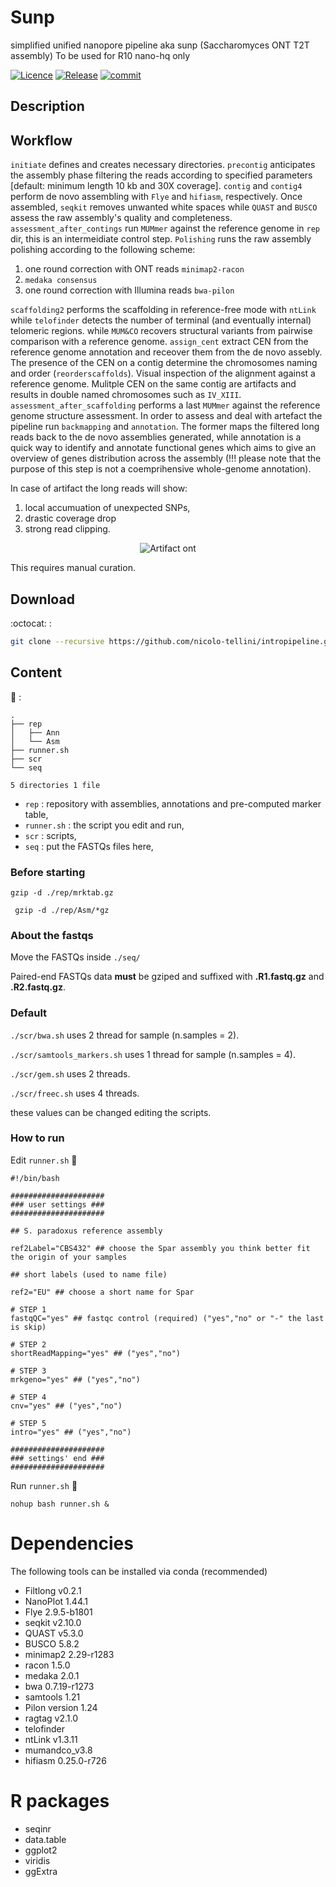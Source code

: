 # Sunp
simplified unified nanopore pipeline aka sunp (Saccharomyces ONT T2T assembly)
To be used for R10 nano-hq only 

[![Licence](https://img.shields.io/github/license/nicolo-tellini/intropipeline?style=plastic)](https://github.com/nicolo-tellini/sunp/blob/main/LICENSE)
[![Release](https://img.shields.io/github/v/release/nicolo-tellini/intropipeline?style=plastic)](https://github.com/nicolo-tellini/sunp/releases/tag/v.1.0.0)
[![commit](https://img.shields.io/github/last-commit/nicolo-tellini/intropipeline?color=yellow&style=plastic)](https://github.com/nicolo-tellini/sunp/graphs/commit-activity)

## Description



## Workflow

`initiate` defines and creates necessary directories. `precontig` anticipates the assembly phase filtering the reads according to specified parameters [default: minimum length 10 kb and 30X coverage]. `contig` and  `contig4` perform de novo assembling with `Flye` and `hifiasm`, respectively. Once assembled, `seqkit` removes unwanted white spaces while `QUAST` and `BUSCO` assess the raw assembly's quality and completeness. `assessment_after_contings` run `MUMmer` against the reference genome in `rep` dir, this is an intermeidiate control step. `Polishing` runs the raw assembly polishing according to the following scheme: 
1) one round correction with ONT reads `minimap2-racon`
2) `medaka consensus`
3) one round correction with Illumina reads `bwa-pilon`

`scaffolding2` performs the scaffolding in reference-free mode with `ntLink` while `telofinder` detects the number of terminal (and eventually internal) telomeric regions.
 while `MUM&CO` recovers structural variants from pairwise comparison with a reference genome.
`assign_cent` extract CEN from the reference genome annotation and receover them from the de novo assebly. The presence of the CEN on a contig determine the chromosomes naming and order (`reorderscaffolds`). 
Visual inspection of the alignment against a reference genome. 
Mulitple CEN on the same contig are artifacts and results in double named chromosomes such as `IV_XIII`.
`assessment_after_scaffolding` performs a last `MUMmer` against the reference genome structure assessment.
In order to assess and deal with artefact the pipeline run `backmapping` and `annotation`. The former maps the filtered long reads back to the de novo assemblies generated, while annotation is a quick way to identify and annotate functional genes which aims to give an overview of genes distribution across the assembly (!!! please note that the purpose of this step is not a coemprihensive whole-genome annotation). 

In case of artifact the long reads will show: 
1) local accumuation of unexpected SNPs,
2) drastic coverage drop
3) strong read clipping.

<p align="center">
  <img src="https://github.com/nicolo-tellini/sunp/blob/main/artifact_eaxample.png" alt="Artifact ont"/>
</p>

This requires manual curation.

## Download
 
:octocat: :
  
```sh
git clone --recursive https://github.com/nicolo-tellini/intropipeline.git
```

## Content

:open_file_folder: :

```{bash}
.
├── rep
│   ├── Ann
│   └── Asm
├── runner.sh
├── scr
└── seq

5 directories 1 file
```

- ```rep``` : repository with assemblies, annotations and pre-computed marker table,</br>
- ```runner.sh``` : the script you edit and run,</br>
- ```scr``` : scripts,</br>
- ```seq``` : put the FASTQs files here,</br>

### Before starting 

``` gzip -d ./rep/mrktab.gz ```

``` gzip -d ./rep/Asm/*gz```

### About the fastqs 

Move the FASTQs inside ```./seq/```

Paired-end FASTQs data **must** be gziped and suffixed with **.R1.fastq.gz** and **.R2.fastq.gz**.

### Default 

```./scr/bwa.sh``` uses 2 thread for sample (n.samples = 2).

```./scr/samtools_markers.sh``` uses 1 thread for sample (n.samples = 4).

```./scr/gem.sh``` uses 2 threads.

```./scr/freec.sh``` uses 4 threads.

these values can be changed editing the scripts.

### How to run

Edit ```runner.sh``` :page_with_curl: 

```{bash}
#!/bin/bash

#####################
### user settings ###
#####################

## S. paradoxus reference assembly

ref2Label="CBS432" ## choose the Spar assembly you think better fit the origin of your samples

## short labels (used to name file)

ref2="EU" ## choose a short name for Spar

# STEP 1
fastqQC="yes" ## fastqc control (required) ("yes","no" or "-" the last is skip)

# STEP 2
shortReadMapping="yes" ## ("yes","no")

# STEP 3
mrkgeno="yes" ## ("yes","no")

# STEP 4
cnv="yes" ## ("yes","no")

# STEP 5
intro="yes" ## ("yes","no")

#####################
### settings' end ###
#####################
```

Run ```runner.sh``` :runner: 

```{bash}
nohup bash runner.sh &
```

# Dependencies 
The following tools can be installed via conda (recommended)
- Filtlong v0.2.1
- NanoPlot 1.44.1
- Flye 2.9.5-b1801
- seqkit v2.10.0
- QUAST v5.3.0
- BUSCO 5.8.2
- minimap2 2.29-r1283
- racon 1.5.0
- medaka 2.0.1
- bwa 0.7.19-r1273
- samtools 1.21
- Pilon version 1.24
- ragtag v2.1.0
- telofinder
- ntLink v1.3.11
- mumandco_v3.8
- hifiasm 0.25.0-r726
# R packages 
- seqinr
- data.table
- ggplot2
- viridis
- ggExtra
